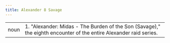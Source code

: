 ```yaml
---
title: Alexander 8 Savage
---
```

| | |
| --- | --- |
| noun | 1.  	"Alexander: Midas - The Burden of the Son (Savage)," the eighth encounter of the entire Alexander raid series.	|
